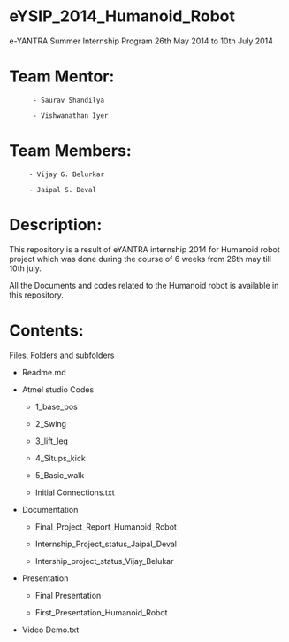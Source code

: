 eYSIP_2014_Humanoid_Robot
=========================

e-YANTRA Summer Internship  Program 26th May 2014 to 10th July 2014

Team Mentor:
=============

	      - Saurav Shandilya
		  
		  - Vishwanathan Iyer

Team Members: 
=============

	     - Vijay G. Belurkar

	     - Jaipal S. Deval

Description: 
=============

This repository is a result of eYANTRA internship 2014 for Humanoid robot project which was done during the course of 6 weeks from 26th may till 10th july.

All the Documents and codes related to the Humanoid robot is available in this repository.


Contents:
=============

Files, Folders and subfolders


- Readme.md

- Atmel studio Codes

	- 1_base_pos
	
	- 2_Swing
	
	- 3_lift_leg
	
	- 4_Situps_kick
	
	- 5_Basic_walk
	
	- Initial Connections.txt
	
- Documentation

	- Final_Project_Report_Humanoid_Robot
	
	- Internship_Project_status_Jaipal_Deval
	
	- Intership_project_status_Vijay_Belukar
	
- Presentation

	- Final Presentation
	
	- First_Presentation_Humanoid_Robot
	
	
- Video Demo.txt
